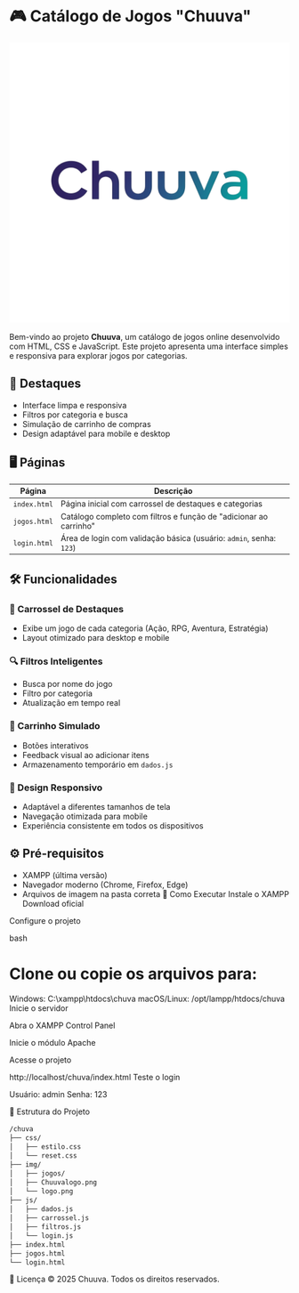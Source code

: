 # 🎮 Catálogo de Jogos "Chuuva" 

![Banner](img/Chuuvalogo.png) <!-- Adicione um banner se tiver -->

Bem-vindo ao projeto **Chuuva**, um catálogo de jogos online desenvolvido com HTML, CSS e JavaScript. Este projeto apresenta uma interface simples e responsiva para explorar jogos por categorias.

## 🌟 Destaques
- Interface limpa e responsiva
- Filtros por categoria e busca
- Simulação de carrinho de compras
- Design adaptável para mobile e desktop

## 🖥️ Páginas

| Página | Descrição |
|--------|-----------|
| `index.html` | Página inicial com carrossel de destaques e categorias |
| `jogos.html` | Catálogo completo com filtros e função de "adicionar ao carrinho" |
| `login.html` | Área de login com validação básica (usuário: `admin`, senha: `123`) |

## 🛠️ Funcionalidades

### 🎡 Carrossel de Destaques
- Exibe um jogo de cada categoria (Ação, RPG, Aventura, Estratégia)
- Layout otimizado para desktop e mobile

### 🔍 Filtros Inteligentes
- Busca por nome do jogo
- Filtro por categoria
- Atualização em tempo real

### 🛒 Carrinho Simulado
- Botões interativos
- Feedback visual ao adicionar itens
- Armazenamento temporário em `dados.js`

### 📱 Design Responsivo
- Adaptável a diferentes tamanhos de tela
- Navegação otimizada para mobile
- Experiência consistente em todos os dispositivos

## ⚙️ Pré-requisitos


- XAMPP (última versão)
- Navegador moderno (Chrome, Firefox, Edge)
- Arquivos de imagem na pasta correta
🚀 Como Executar
Instale o XAMPP
Download oficial

Configure o projeto

bash
# Clone ou copie os arquivos para:
Windows: C:\xampp\htdocs\chuva
macOS/Linux: /opt/lampp/htdocs/chuva
Inicie o servidor

Abra o XAMPP Control Panel

Inicie o módulo Apache

Acesse o projeto

http://localhost/chuva/index.html
Teste o login

Usuário: admin
Senha: 123


📂 Estrutura do Projeto
```plaintext
/chuva
├── css/
│   ├── estilo.css
│   └── reset.css
├── img/
│   ├── jogos/
│   ├── Chuuvalogo.png
│   └── logo.png
├── js/
│   ├── dados.js
│   ├── carrossel.js
│   ├── filtros.js
│   └── login.js
├── index.html
├── jogos.html
└── login.html
```
📜 Licença
© 2025 Chuuva. Todos os direitos reservados.
